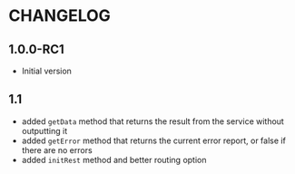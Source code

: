 CHANGELOG
=========

1.0.0-RC1
---------
* Initial version

1.1
---------
* added `getData` method that returns the result from the service without outputting it
* added `getError` method that returns the current error report, or false if there are no errors
* added `initRest` method and better routing option
